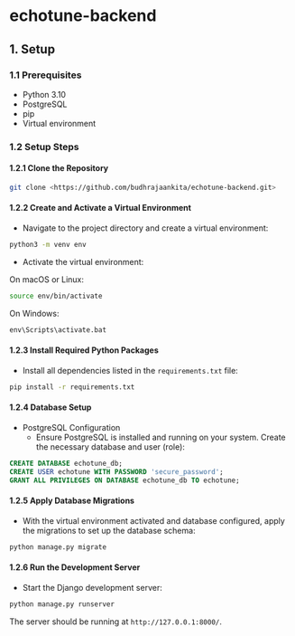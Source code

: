 # echotune-backend

## 1. Setup

### 1.1 Prerequisites

- Python 3.10
- PostgreSQL
- pip
- Virtual environment

### 1.2 Setup Steps

#### 1.2.1 Clone the Repository

```bash
git clone <https://github.com/budhrajaankita/echotune-backend.git>
```

#### 1.2.2 Create and Activate a Virtual Environment

- Navigate to the project directory and create a virtual environment:

```bash
python3 -m venv env
```

- Activate the virtual environment:

On macOS or Linux:

```bash
source env/bin/activate
```

On Windows:

```cmd
env\Scripts\activate.bat
```

#### 1.2.3 Install Required Python Packages

- Install all dependencies listed in the `requirements.txt` file:

```bash
pip install -r requirements.txt
```

#### 1.2.4 Database Setup

- PostgreSQL Configuration
  - Ensure PostgreSQL is installed and running on your system. Create the necessary database and user (role):

```sql
CREATE DATABASE echotune_db;
CREATE USER echotune WITH PASSWORD 'secure_password';
GRANT ALL PRIVILEGES ON DATABASE echotune_db TO echotune;
```

#### 1.2.5 Apply Database Migrations

- With the virtual environment activated and database configured, apply the migrations to set up the database schema:

```bash
python manage.py migrate
```

#### 1.2.6 Run the Development Server

- Start the Django development server:

```bash
python manage.py runserver
```

The server should be running at `http://127.0.0.1:8000/`.
